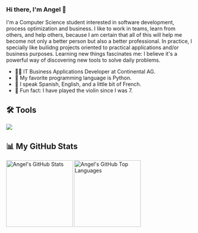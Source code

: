 ### Hi there, I'm Angel 👋

I'm a Computer Science student interested in software development, process optimization and business. I like to work in teams, learn from others, and help others, because I am certain that all of this will help me become not only a better person but also a better professional. In practice, I specially like builidng projects oriented to practical applications and/or business purposes. Learning new things fascinates me: I believe it's a powerful way of discovering new tools to solve daily problems.

- 👨‍💻 IT Business Applications Developer at Continental AG.
- 🐍 My favorite programming language is Python.
- 💬 I speak Spanish, English, and a little bit of French.
- 🎻 Fun fact: I have played the violin since I was 7.

## 🛠 Tools

<p align="left">
    <img src="https://skillicons.dev/icons?i=html,css,sass,bootstrap,tailwind,js,ts,jquery,nodejs,express,postman,mongodb,firebase,vite,react,nextjs,svelte,vue,heroku,docker,git,github,py,java,maven,c,cpp,cs,dotnet,swift,unity,idea,visualstudio,vscode,replit,androidstudio,kotlin,powershell,figma,latex,md&theme=light" />
</p>

## 📊 My GitHub Stats
<section>
  <img src="https://github-readme-stats-1-alpha.vercel.app/api?username=angelmtzr&show_icons=true&theme=dracula&count_private=true&hide_border=true" align="left" alt="Angel's GitHub Stats" height="180px" />
</section>

<section>
  <img src="https://github-readme-stats-1-alpha.vercel.app/api/top-langs/?username=angelmtzr&layout=compact&theme=dracula&hide=shaderlab,glsl,hlsl,jupyter%20notebook&hide_border=true" align="left" alt="Angel's GitHub Top Languages" height="180px"/>
</section>

